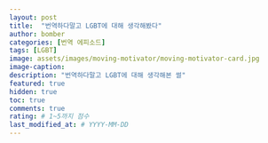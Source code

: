 ```yaml
---
layout: post
title:  "번역하다말고 LGBT에 대해 생각해봤다"
author: bomber
categories: [번역 에피소드]
tags: [LGBT]
image: assets/images/moving-motivator/moving-motivator-card.jpg
image-caption: 
description: "번역하다말고 LGBT에 대해 생각해본 썰"
featured: true
hidden: true
toc: true
comments: true
rating: # 1~5까지 점수
last_modified_at: # YYYY-MM-DD
---
```


